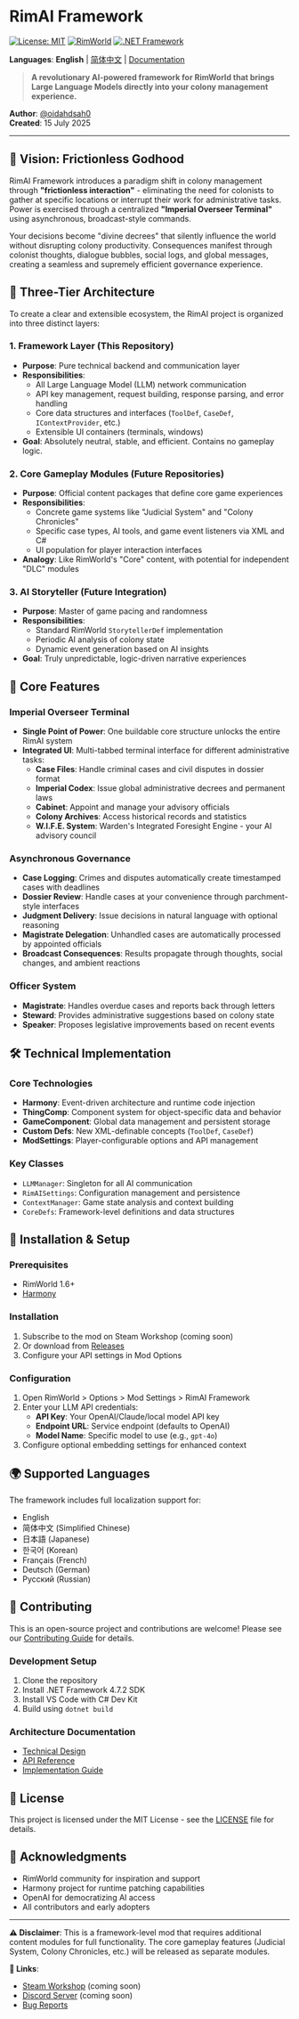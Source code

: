 # RimAI Framework

[![License: MIT](https://img.shields.io/badge/License-MIT-yellow.svg)](https://opensource.org/licenses/MIT)
[![RimWorld](https://img.shields.io/badge/RimWorld-1.6-brightgreen.svg)](https://rimworldgame.com/)
[![.NET Framework](https://img.shields.io/badge/.NET%20Framework-4.7.2-blue.svg)](https://dotnet.microsoft.com/download/dotnet-framework)

**Languages**: **English** | [简体中文](README_zh-CN.md) | [Documentation](docs/)

> **A revolutionary AI-powered framework for RimWorld that brings Large Language Models directly into your colony management experience.**

**Author**: [@oidahdsah0](https://github.com/oidahdsah0)  
**Created**: 15 July 2025

---

## 🚀 **Vision: Frictionless Godhood**

RimAI Framework introduces a paradigm shift in colony management through **"frictionless interaction"** - eliminating the need for colonists to gather at specific locations or interrupt their work for administrative tasks. Power is exercised through a centralized **"Imperial Overseer Terminal"** using asynchronous, broadcast-style commands.

Your decisions become "divine decrees" that silently influence the world without disrupting colony productivity. Consequences manifest through colonist thoughts, dialogue bubbles, social logs, and global messages, creating a seamless and supremely efficient governance experience.

## 📐 **Three-Tier Architecture**

To create a clear and extensible ecosystem, the RimAI project is organized into three distinct layers:

### 1. **Framework Layer** (This Repository)
- **Purpose**: Pure technical backend and communication layer
- **Responsibilities**:
  - All Large Language Model (LLM) network communication
  - API key management, request building, response parsing, and error handling
  - Core data structures and interfaces (`ToolDef`, `CaseDef`, `IContextProvider`, etc.)
  - Extensible UI containers (terminals, windows)
- **Goal**: Absolutely neutral, stable, and efficient. Contains no gameplay logic.

### 2. **Core Gameplay Modules** (Future Repositories)
- **Purpose**: Official content packages that define core game experiences
- **Responsibilities**:
  - Concrete game systems like "Judicial System" and "Colony Chronicles"
  - Specific case types, AI tools, and game event listeners via XML and C#
  - UI population for player interaction interfaces
- **Analogy**: Like RimWorld's "Core" content, with potential for independent "DLC" modules

### 3. **AI Storyteller** (Future Integration)
- **Purpose**: Master of game pacing and randomness
- **Responsibilities**:
  - Standard RimWorld `StorytellerDef` implementation
  - Periodic AI analysis of colony state
  - Dynamic event generation based on AI insights
- **Goal**: Truly unpredictable, logic-driven narrative experiences

## 🎯 **Core Features**

### Imperial Overseer Terminal
- **Single Point of Power**: One buildable core structure unlocks the entire RimAI system
- **Integrated UI**: Multi-tabbed terminal interface for different administrative tasks:
  - **Case Files**: Handle criminal cases and civil disputes in dossier format
  - **Imperial Codex**: Issue global administrative decrees and permanent laws
  - **Cabinet**: Appoint and manage your advisory officials
  - **Colony Archives**: Access historical records and statistics
  - **W.I.F.E. System**: Warden's Integrated Foresight Engine - your AI advisory council

### Asynchronous Governance
- **Case Logging**: Crimes and disputes automatically create timestamped cases with deadlines
- **Dossier Review**: Handle cases at your convenience through parchment-style interfaces
- **Judgment Delivery**: Issue decisions in natural language with optional reasoning
- **Magistrate Delegation**: Unhandled cases are automatically processed by appointed officials
- **Broadcast Consequences**: Results propagate through thoughts, social changes, and ambient reactions

### Officer System
- **Magistrate**: Handles overdue cases and reports back through letters
- **Steward**: Provides administrative suggestions based on colony state
- **Speaker**: Proposes legislative improvements based on recent events

## 🛠️ **Technical Implementation**

### Core Technologies
- **Harmony**: Event-driven architecture and runtime code injection
- **ThingComp**: Component system for object-specific data and behavior
- **GameComponent**: Global data management and persistent storage
- **Custom Defs**: New XML-definable concepts (`ToolDef`, `CaseDef`)
- **ModSettings**: Player-configurable options and API management

### Key Classes
- `LLMManager`: Singleton for all AI communication
- `RimAISettings`: Configuration management and persistence
- `ContextManager`: Game state analysis and context building
- `CoreDefs`: Framework-level definitions and data structures

## 🔧 **Installation & Setup**

### Prerequisites
- RimWorld 1.6+
- [Harmony](https://steamcommunity.com/sharedfiles/filedetails/?id=2009463077)

### Installation
1. Subscribe to the mod on Steam Workshop (coming soon)
2. Or download from [Releases](https://github.com/oidahdsah0/Rim_AI_Framework/releases)
3. Configure your API settings in Mod Options

### Configuration
1. Open RimWorld > Options > Mod Settings > RimAI Framework
2. Enter your LLM API credentials:
   - **API Key**: Your OpenAI/Claude/local model API key
   - **Endpoint URL**: Service endpoint (defaults to OpenAI)
   - **Model Name**: Specific model to use (e.g., `gpt-4o`)
3. Configure optional embedding settings for enhanced context

## 🌍 **Supported Languages**

The framework includes full localization support for:
- English
- 简体中文 (Simplified Chinese)
- 日本語 (Japanese)
- 한국어 (Korean)
- Français (French)
- Deutsch (German)
- Русский (Russian)

## 🤝 **Contributing**

This is an open-source project and contributions are welcome! Please see our [Contributing Guide](CONTRIBUTING.md) for details.

### Development Setup
1. Clone the repository
2. Install .NET Framework 4.7.2 SDK
3. Install VS Code with C# Dev Kit
4. Build using `dotnet build`

### Architecture Documentation
- [Technical Design](docs/TECHNICAL_DESIGN.md)
- [API Reference](docs/API_REFERENCE.md)
- [Implementation Guide](docs/IMPLEMENTATION_GUIDE.md)

## 📄 **License**

This project is licensed under the MIT License - see the [LICENSE](LICENSE) file for details.

## 🙏 **Acknowledgments**

- RimWorld community for inspiration and support
- Harmony project for runtime patching capabilities
- OpenAI for democratizing AI access
- All contributors and early adopters

---

**⚠️ Disclaimer**: This is a framework-level mod that requires additional content modules for full functionality. The core gameplay features (Judicial System, Colony Chronicles, etc.) will be released as separate modules.

**🔗 Links**:
- [Steam Workshop](https://steamcommunity.com/sharedfiles/filedetails/?id=TBD) (coming soon)
- [Discord Server](https://discord.gg/TBD) (coming soon)
- [Bug Reports](https://github.com/oidahdsah0/Rim_AI_Framework/issues)
